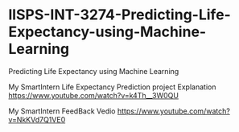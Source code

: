 # llSPS-INT-3274-Predicting-Life-Expectancy-using-Machine-Learning
Predicting Life Expectancy using Machine Learning

My SmartIntern Life Expectancy Prediction project Explanation
https://www.youtube.com/watch?v=k4Th__3W0QU

My SmartIntern FeedBack Vedio
https://www.youtube.com/watch?v=NkKVd7Q1VE0
